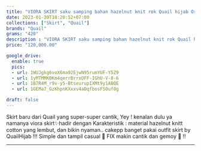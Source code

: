```yaml
---
title: "VIORA SKIRT saku samping bahan hazelnut knit rok Quail hijab Ori"
date: 2023-01-30T18:20:52+07:00
collections: ["Skirt", "Quail"]
brands: "Quail"
grams: "420"
description : "VIORA SKIRT saku samping bahan hazelnut knit rok Quail hijab Ori"
price: "120,000.00"

google_drive:
  enable: true
  pics:
  - url: 1WUJgkg6voX6ma92EjwN95rumYUF-Y5Z9
  - url: 1yMTMMK0Km4qerrBrrxOFF-IGhU-V-8-6
  - url: 1B7R4M_r9v-y5-BtseurupIXMt9y1ABQE
  - url: 1GEMa7_GzKhpnKXxxv4aDqfbosFS0uf0g

draft: false
---
```


Skirt baru dari Quail yang super-super cantik, Yey ! kenalan dulu ya namanya viora skirt✨hadir dengan Karakteristik : material hazelnut knitt cotton yang lembut, dan bikin nyaman.. cakepp banget pakai outfit skirt by QuailHijab !!! Simple dan tampil casual 🥳 FIX makin cantik dan gemoy 🥰 !!

----    
 
